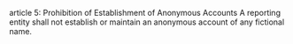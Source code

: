 article 5: Prohibition of Establishment of Anonymous Accounts
A reporting entity shall not establish or maintain an anonymous account of any fictional name.
<ul>
</ul>